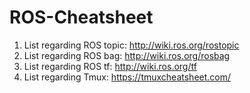# ROS-Cheatsheet

1. List regarding ROS topic:  http://wiki.ros.org/rostopic
2. List regarding ROS bag: http://wiki.ros.org/rosbag
3. List regarding ROS tf: http://wiki.ros.org/tf
4. List regarding Tmux: https://tmuxcheatsheet.com/
